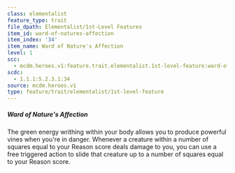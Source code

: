 ```yaml
---
class: elementalist
feature_type: trait
file_dpath: Elementalist/1st-Level Features
item_id: ward-of-natures-affection
item_index: '34'
item_name: Ward of Nature's Affection
level: 1
scc:
  - mcdm.heroes.v1:feature.trait.elementalist.1st-level-feature:ward-of-natures-affection
scdc:
  - 1.1.1:5.2.3.1:34
source: mcdm.heroes.v1
type: feature/trait/elementalist/1st-level-feature
---
```


##### Ward of Nature's Affection

The green energy writhing within your body allows you to produce powerful vines when you're in danger. Whenever a creature within a number of squares equal to your Reason score deals damage to you, you can use a free triggered action to slide that creature up to a number of squares equal to your Reason score.
